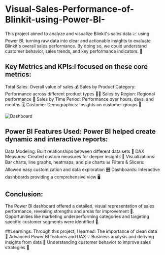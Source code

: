 # Visual-Sales-Performance-of-Blinkit-using-Power-BI-
This project aimed to analyze and visualize Blinkit's sales data 📈 using Power BI, turning raw data into clear and actionable insights to evaluate Blinkit's overall sales performance. By doing so, we could understand customer behavior, sales trends, and key performance indicators. 🛒

## Key Metrics and KPIs:I focused on these core metrics:
Total Sales: Overall value of sales 💰
Sales by Product Category: Performance across different product types 🍇🥫
Sales by Region: Regional performance 📍
Sales by Time Period: Performance over hours, days, and months 🗓️
Customer Demographics: Insights on customer groups 🎯



![Dashboard](https://github.com/user-attachments/assets/991bdbff-762f-4712-a882-7b294c797e9e)



## Power BI Features Used: Power BI helped create dynamic and interactive reports:

Data Modeling: Built relationships between different data sets 🔗
DAX Measures: Created custom measures for deeper insights 🔢
Visualizations: Bar charts, line graphs, heatmaps, and pie charts 📊
Filters & Slicers: Allowed easy customization and data exploration 🎛️
Dashboards: Interactive dashboards providing a comprehensive view 🖥️


## Conclusion: 
The Power BI dashboard offered a detailed, visual representation of sales performance, revealing strengths and areas for improvement 🚀. Opportunities like marketing underperforming categories and targeting specific customer segments were identified 📣.

##Learnings: Through this project, I learned:
The importance of clean data 🧹
Advanced Power BI features and DAX 💡
Business analysis and deriving insights from data 🧐
Understanding customer behavior to improve sales strategies 🎯
